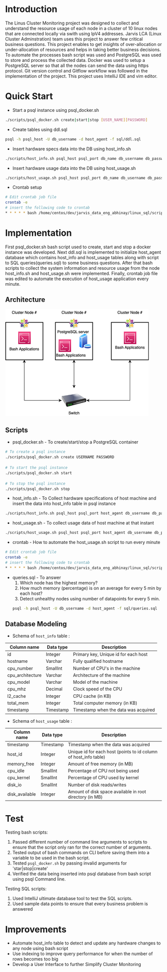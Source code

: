 # Introduction
The Linus Cluster Monitoring project was designed to collect and understand the resource 
usage of each node in a cluster of 10 linux nodes that are connected locally via swith 
using IpV4 addresses. Jarvis LCA (Linux Cluster Adminstration) team uses this project to 
answer few critical business questions.
This project enables to get insights of over-allocation or under-allocation of resources 
and helps in taking better business decisions. To automate the processes bash script was used 
and PostgreSQL was used to store and process the collected data. Docker was used to setup a 
PostgreSQL server so that all the nodes can send the data using https protocol. Git version 
control and Gitflow workflow was followed in the implementation of the project. This project 
uses IntelliJ IDE and vim editor.
# Quick Start
* Start a psql instance using psql_docker.sh

````bash
./scripts/psql_docker.sh create|start|stop [USER_NAME][PASSWORD]
````
* Create tables using ddl.sql

````bash
psql -h psql_host -U db_username -d host_agent -f sql/ddl.sql
````
* Insert hardware specs data into the DB using host_info.sh

````bash
./scripts/host_info.sh psql_host psql_port db_name db_username db_password
````
* Insert hardware usage data into the DB using host_usage.sh

````bash
./scripts/host_usage.sh psql_host psql_port db_name db_username db_password
````
* Crontab setup

````bash
# Edit crontab job file
crontab -e 
# insert the following code to crontab
* * * * * bash /home/centos/dev/jarvis_data_eng_abhinay/linux_sql/scripts/host_usage.sh localhost 5432 host_agent postgres password > /tmp/host_usage.log
````
# Implementation
First psql_docker.sh bash script used to create, start and stop a docker instance was developed.
Next ddl.sql is implemented to initialize host_agent database which contains host_info and host_usage tables along with script to SQL queries(queries.sql) to some business questions.
After that bash scripts to collect the system information and resource usage from the node host_info.sh and host_usage.sh were implemented.
Finally, crontab job file was edited to automate the execution of host_usage application every minute.

## Architecture
![Architecture image](./assets/Architecture.png)

## Scripts
* psql_docker.sh - To create/start/stop a PostgreSQL container
````bash
# To create a psql instance
./scripts/psql_docker.sh create USERNAME PASSWORD

# To start the psql instance
./scripts/psql_docker.sh start

# To stop the psql instance
./scripts/psql_docker.sh stop 

````
* host_info.sh - To Collect hardware specifications of host machine and insert the data into host_info table in psql instance
````bash
./scripts/host_info.sh psql_host psql_port host_agent db_username db_password

````
* host_usage.sh - To collect usage data of host machine at that instant
````bash
./scripts/host_usage.sh psql_host psql_port host_agent db_username db_password
````
* crontab - How to automate the host_usage.sh script to run every minute
````bash
# Edit crontab job file
crontab -e 
# insert the following code to crontab
* * * * * bash /home/centos/dev/jarvis_data_eng_abhinay/linux_sql/scripts/host_usage.sh localhost 5432 host_agent postgres password > /tmp/host_usage.log
````
* queries.sql - To answer
    1. Which node has the highest memory?
    1. How much memory (percentage) is on an average for every 5 min by each host?
    1. Detect unhealthy nodes using number of datapoints for every 5 min.
  ````bash
  psql -h psql_host -U db_username -d host_agent -f sql/queries.sql
  ````
## Database Modeling
- Schema of `host_info` table :
  
Column name | Data type | Description
  ---|---|---
  id | Integer | Primary key, Unique id for each host    
  hostname         | Varchar | Fully qualified hostname
  cpu_number       | SmallInt | Number of CPU's in the machine
  cpu_architecture | Varchar | Architecture of the machine
  cpu_model        | Varchar | Model of the machine
  cpu_mhz          | Decimal | Clock speed of the CPU
  l2_cache         | Integer | CPU cache (in KB)
  total_mem        | Integer | Total computer memory (in KB)
  timestamp        | Timestamp | Timestamp when the data was acquired
- Schema of `host_usage` table :
  
Column name | Data type | Description   
  ---|---|---
  timestamp      | Timestamp | Timestamp when the data was acquired
  host_id        | Integer | Unique id for each host (points to id column of host_info table)
  memory_free    | Integer | Amount of free memory (in MB)
  cpu_idle       | SmallInt | Percentage of CPU not being used
  cpu_kernel     | SmallInt | Percentage of CPU used by kernel
  disk_io        | SmallInt | Number of disk reads/writes
  disk_available | Integer | Amount of disk space available in root directory (in MB)

# Test
Testing bash scripts:
1. Passed different number of command line arguments to scripts to ensure that the script only ran for the correct number of arguments.
2. Tested output of bash commands on CLI before saving them into a variable to be used in the bash script.
3. Tested `psql_docker.sh` by passing invalid arguments for 'star|stop|create'
4. Verified the data being inserted into psql database from bash script using psql Command line.

Testing SQL scripts:
1.  Used IntelliJ ultimate database tool to test the SQL scripts.
2.  Used sample data points to ensure that every business problem is answered
# Improvements
- Automate host_info table to detect and update any hardware changes to any node using bash script
- Use indexing to improve query performance for when the number of rows becomes too big
- Develop a User Interface to further Simplify Cluster Monitoring 
